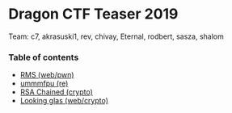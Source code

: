 # Dragon CTF Teaser 2019

Team: c7, akrasuski1, rev, chivay, Eternal, rodbert, sasza, shalom

### Table of contents

* [RMS (web/pwn)](rms)
* [ummmfpu (re)](ummmfpu)
* [RSA Chained (crypto)](rsachained)
* [Looking glas (web/crypto)](lookingglass)
